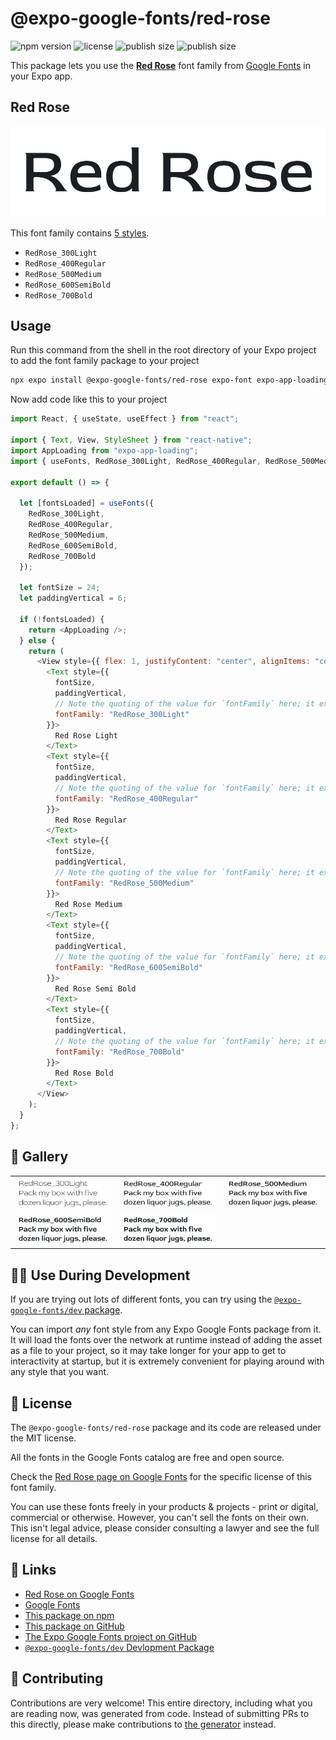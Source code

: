 # @expo-google-fonts/red-rose

![npm version](https://flat.badgen.net/npm/v/@expo-google-fonts/red-rose)
![license](https://flat.badgen.net/github/license/expo/google-fonts)
![publish size](https://flat.badgen.net/packagephobia/install/@expo-google-fonts/red-rose)
![publish size](https://flat.badgen.net/packagephobia/publish/@expo-google-fonts/red-rose)

This package lets you use the [**Red Rose**](https://fonts.google.com/specimen/Red+Rose) font family from [Google Fonts](https://fonts.google.com/) in your Expo app.

## Red Rose

![Red Rose](./font-family.png)

This font family contains [5 styles](#-gallery).

- `RedRose_300Light`
- `RedRose_400Regular`
- `RedRose_500Medium`
- `RedRose_600SemiBold`
- `RedRose_700Bold`

## Usage

Run this command from the shell in the root directory of your Expo project to add the font family package to your project

```sh
npx expo install @expo-google-fonts/red-rose expo-font expo-app-loading
```

Now add code like this to your project

```js
import React, { useState, useEffect } from "react";

import { Text, View, StyleSheet } from "react-native";
import AppLoading from "expo-app-loading";
import { useFonts, RedRose_300Light, RedRose_400Regular, RedRose_500Medium, RedRose_600SemiBold, RedRose_700Bold } from '@expo-google-fonts/red-rose';

export default () => {

  let [fontsLoaded] = useFonts({
    RedRose_300Light, 
    RedRose_400Regular, 
    RedRose_500Medium, 
    RedRose_600SemiBold, 
    RedRose_700Bold
  });

  let fontSize = 24;
  let paddingVertical = 6;

  if (!fontsLoaded) {
    return <AppLoading />;
  } else {
    return (
      <View style={{ flex: 1, justifyContent: "center", alignItems: "center" }}>
        <Text style={{
          fontSize,
          paddingVertical,
          // Note the quoting of the value for `fontFamily` here; it expects a string!
          fontFamily: "RedRose_300Light"
        }}>
          Red Rose Light
        </Text>
        <Text style={{
          fontSize,
          paddingVertical,
          // Note the quoting of the value for `fontFamily` here; it expects a string!
          fontFamily: "RedRose_400Regular"
        }}>
          Red Rose Regular
        </Text>
        <Text style={{
          fontSize,
          paddingVertical,
          // Note the quoting of the value for `fontFamily` here; it expects a string!
          fontFamily: "RedRose_500Medium"
        }}>
          Red Rose Medium
        </Text>
        <Text style={{
          fontSize,
          paddingVertical,
          // Note the quoting of the value for `fontFamily` here; it expects a string!
          fontFamily: "RedRose_600SemiBold"
        }}>
          Red Rose Semi Bold
        </Text>
        <Text style={{
          fontSize,
          paddingVertical,
          // Note the quoting of the value for `fontFamily` here; it expects a string!
          fontFamily: "RedRose_700Bold"
        }}>
          Red Rose Bold
        </Text>
      </View>
    );
  }
};
```

## 🔡 Gallery


||||
|-|-|-|
|![RedRose_300Light](./RedRose_300Light.ttf.png)|![RedRose_400Regular](./RedRose_400Regular.ttf.png)|![RedRose_500Medium](./RedRose_500Medium.ttf.png)||
|![RedRose_600SemiBold](./RedRose_600SemiBold.ttf.png)|![RedRose_700Bold](./RedRose_700Bold.ttf.png)|||


## 👩‍💻 Use During Development

If you are trying out lots of different fonts, you can try using the [`@expo-google-fonts/dev` package](https://github.com/expo/google-fonts/tree/master/font-packages/dev#readme).

You can import _any_ font style from any Expo Google Fonts package from it. It will load the fonts over the network at runtime instead of adding the asset as a file to your project, so it may take longer for your app to get to interactivity at startup, but it is extremely convenient for playing around with any style that you want.


## 📖 License

The `@expo-google-fonts/red-rose` package and its code are released under the MIT license.

All the fonts in the Google Fonts catalog are free and open source.

Check the [Red Rose page on Google Fonts](https://fonts.google.com/specimen/Red+Rose) for the specific license of this font family.

You can use these fonts freely in your products & projects - print or digital, commercial or otherwise. However, you can't sell the fonts on their own. This isn't legal advice, please consider consulting a lawyer and see the full license for all details.

## 🔗 Links

- [Red Rose on Google Fonts](https://fonts.google.com/specimen/Red+Rose)
- [Google Fonts](https://fonts.google.com/)
- [This package on npm](https://www.npmjs.com/package/@expo-google-fonts/red-rose)
- [This package on GitHub](https://github.com/expo/google-fonts/tree/master/font-packages/red-rose)
- [The Expo Google Fonts project on GitHub](https://github.com/expo/google-fonts)
- [`@expo-google-fonts/dev` Devlopment Package](https://github.com/expo/google-fonts/tree/master/font-packages/dev)

## 🤝 Contributing

Contributions are very welcome! This entire directory, including what you are reading now, was generated from code. Instead of submitting PRs to this directly, please make contributions to [the generator](https://github.com/expo/google-fonts/tree/master/packages/generator) instead.
